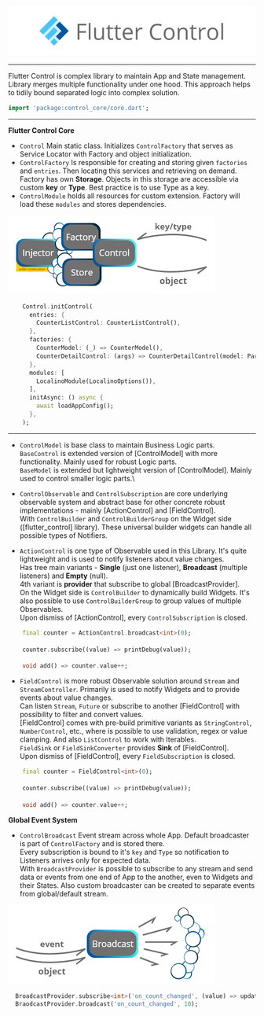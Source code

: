 ![Structure](https://raw.githubusercontent.com/RomanBase/flutter_control/master/doc/logo.png)

---

Flutter Control is complex library to maintain App and State management.\
Library merges multiple functionality under one hood. This approach helps to tidily bound separated logic into complex solution.

```dart
import 'package:control_core/core.dart';
```

---

**Flutter Control Core**
- `Control` Main static class. Initializes `ControlFactory` that serves as Service Locator with Factory and object initialization.
- `ControlFactory` Is responsible for creating and storing given `factories` and `entries`. Then locating this services and retrieving on demand.\
  Factory has own **Storage**. Objects in this storage are accessible via custom **key** or **Type**. Best practice is to use Type as a key.
- `ControlModule` holds all resources for custom extension. Factory will load these `modules` and stores dependencies.

![Structure](https://raw.githubusercontent.com/RomanBase/flutter_control/master/doc/service_locator.png)

```dart
    Control.initControl(
      entries: {
        CounterListControl: CounterListControl(),
      },
      factories: {
        CounterModel: (_) => CounterModel(),
        CounterDetailControl: (args) => CounterDetailControl(model: Parse.getArg<CounterModel>(args)),
      },
      modules: [
        LocalinoModule(LocalinoOptions()),  
      ],
      initAsync: () async {
        await loadAppConfig();
      },
    );
```

---

- `ControlModel` is base class to maintain Business Logic parts.\
  `BaseControl` is extended version of [ControlModel] with more functionality. Mainly used for robust Logic parts.\
  `BaseModel` is extended but lightweight version of [ControlModel]. Mainly used to control smaller logic parts.\

- `ControlObservable` and `ControlSubscription` are core underlying observable system and abstract base for other concrete robust implementations - mainly [ActionControl] and [FieldControl].\
  With `ControlBuilder` and `ControlBuilderGroup` on the Widget side ([flutter_control] library). These universal builder widgets can handle all possible types of Notifiers.

- `ActionControl` is one type of Observable used in this Library. It's quite lightweight and is used to notify listeners about value changes.\
  Has tree main variants - **Single** (just one listener), **Broadcast** (multiple listeners) and **Empty** (null).\
  4th variant is **provider** that subscribe to global [BroadcastProvider].\
  On the Widget side is `ControlBuilder` to dynamically build Widgets. It's also possible to use `ControlBuilderGroup` to group values of multiple Observables.\
  Upon dismiss of [ActionControl], every `ControlSubscription` is closed.

```dart
    final counter = ActionControl.broadcast<int>(0);

    counter.subscribe((value) => printDebug(value));
    
    void add() => counter.value++;
```

- `FieldControl` is more robust Observable solution around `Stream` and `StreamController`. Primarily is used to notify Widgets and to provide events about value changes.\
  Can listen `Stream`, `Future` or subscribe to another [FieldControl] with possibility to filter and convert values.\
  [FieldControl] comes with pre-build primitive variants as `StringControl`, `NumberControl`, etc., where is possible to use validation, regex or value clamping. And also `ListControl` to work with Iterables.\
  `FieldSink` or `FieldSinkConverter` provides **Sink** of [FieldControl].\
  Upon dismiss of [FieldControl], every `FieldSubscription` is closed.

```dart
    final counter = FieldControl<int>(0);

    counter.subscribe((value) => printDebug(value));
    
    void add() => counter.value++;
```

**Global Event System**

- `ControlBroadcast` Event stream across whole App. Default broadcaster is part of `ControlFactory` and is stored there.\
  Every subscription is bound to it's `key` and `Type` so notification to Listeners arrives only for expected data.\
  With `BroadcastProvider` is possible to subscribe to any stream and send data or events from one end of App to the another, even to Widgets and their States.
  Also custom broadcaster can be created to separate events from global/default stream.

![Structure](https://raw.githubusercontent.com/RomanBase/flutter_control/master/doc/broadcaster.png)

```dart
  BroadcastProvider.subscribe<int>('on_count_changed', (value) => updateCount(value));
  BraodcastProvider.broadcast('on_count_changed', 10);
```
